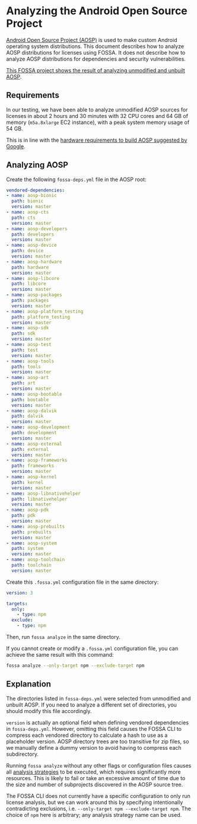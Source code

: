 # Analyzing the Android Open Source Project

<!-- markdown-link-check-disable-next-line -->
[Android Open Source Project (AOSP)](https://source.android.com/) is used to make custom Android operating system distributions.
This document describes how to analyze AOSP distributions for licenses using FOSSA.
It does not describe how to analyze AOSP distributions for dependencies and security vulnerabilities.

[This FOSSA project shows the result of analyzing unmodified and unbuilt AOSP](https://app.fossa.com/projects/custom%2B1%2Faosp-subdirs-example/refs/branch/master).

## Requirements

In our testing, we have been able to analyze unmodified AOSP sources for licenses in about 2 hours and 30 minutes with 32 CPU cores and 64 GB of memory (`m5a.8xlarge` EC2 instance), with a peak system memory usage of 54 GB.
<!-- markdown-link-check-disable-next-line -->
This is in line with the [hardware requirements to build AOSP suggested by Google](https://source.android.com/docs/setup/build/requirements).

## Analyzing AOSP

Create the following `fossa-deps.yml` file in the AOSP root:

```yml
vendored-dependencies:
- name: aosp-bionic
  path: bionic
  version: master
- name: aosp-cts
  path: cts
  version: master
- name: aosp-developers
  path: developers
  version: master
- name: aosp-device
  path: device
  version: master
- name: aosp-hardware
  path: hardware
  version: master
- name: aosp-libcore
  path: libcore
  version: master
- name: aosp-packages
  path: packages
  version: master
- name: aosp-platform_testing
  path: platform_testing
  version: master
- name: aosp-sdk
  path: sdk
  version: master
- name: aosp-test
  path: test
  version: master
- name: aosp-tools
  path: tools
  version: master
- name: aosp-art
  path: art
  version: master
- name: aosp-bootable
  path: bootable
  version: master
- name: aosp-dalvik
  path: dalvik
  version: master
- name: aosp-development
  path: development
  version: master
- name: aosp-external
  path: external
  version: master
- name: aosp-frameworks
  path: frameworks
  version: master
- name: aosp-kernel
  path: kernel
  version: master
- name: aosp-libnativehelper
  path: libnativehelper
  version: master
- name: aosp-pdk
  path: pdk
  version: master
- name: aosp-prebuilts
  path: prebuilts
  version: master
- name: aosp-system
  path: system
  version: master
- name: aosp-toolchain
  path: toolchain
  version: master
```

Create this `.fossa.yml` configuration file in the same directory:

```yml
version: 3

targets:
  only:
    - type: npm
  exclude:
    - type: npm
```

Then, run `fossa analyze` in the same directory.


If you cannot create or modify a `.fossa.yml` configuration file, you can achieve the same result with this command:

```sh
fossa analyze --only-target npm --exclude-target npm
```

## Explanation

The directories listed in `fossa-deps.yml` were selected from unmodified and unbuilt AOSP.
If you need to analyze a different set of directories, you should modify this file accordingly.

`version` is actually an optional field when defining vendored dependencies in `fossa-deps.yml`.
However, omitting this field causes the FOSSA CLI to compress each vendored directory to calculate a hash to use as a placeholder version.
AOSP directory trees are too transitive for zip files, so we manually define a dummy version to avoid having to compress each subdirectory.

Running `fossa analyze` without any other flags or configuration files causes all [analysis strategies](../references/strategies/README.md) to be executed, which requires significantly more resources. This is likely to fail or take an excessive amount of time due to the size and number of subprojects discovered in the AOSP source tree.

The FOSSA CLI does not currently have a specific configuration to only run license analysis, but we can work around this by specifying intentionally contradicting exclusions, i.e. `--only-target npm --exclude-target npm`. The choice of `npm` here is arbitrary; any analysis strategy name can be used.
